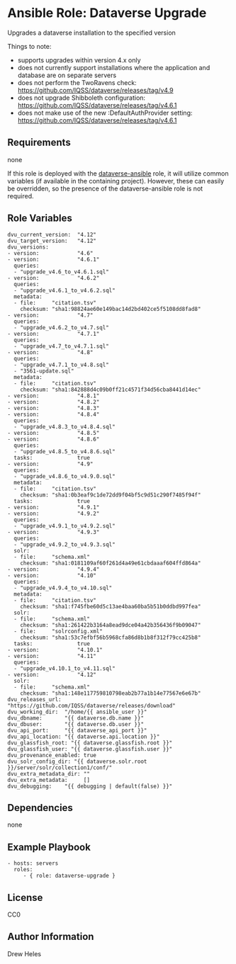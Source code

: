 Ansible Role: Dataverse Upgrade
=========

Upgrades a dataverse installation to the specified version

Things to note:
* supports upgrades within version 4.x only
* does not currently support installations where the application and database are on separate servers
* does not perform the TwoRavens check: https://github.com/IQSS/dataverse/releases/tag/v4.9
* does not upgrade Shibboleth configuration: https://github.com/IQSS/dataverse/releases/tag/v4.6.1
* does not make use of the new :DefaultAuthProvider setting: https://github.com/IQSS/dataverse/releases/tag/v4.6.1


Requirements
------------

none

If this role is deployed with the [dataverse-ansible](https://github.com/IQSS/dataverse-ansible) role, it will utilize common variables (if available in the containing project). However, these can easily be overridden, so the presence of the dataverse-ansible role is not required.


Role Variables
--------------

    dvu_current_version:  "4.12"
    dvu_target_version:   "4.12"
    dvu_versions:
    - version:            "4.6"
    - version:            "4.6.1"
      queries:
      - "upgrade_v4.6_to_v4.6.1.sql"
    - version:            "4.6.2"
      queries:
      - "upgrade_v4.6.1_to_v4.6.2.sql"
      metadata:
      - file:     "citation.tsv"
        checksum: "sha1:98824ae60e149bac14d2bd402ce5f5108dd8fad8"
    - version:            "4.7"
      queries:
      - "upgrade_v4.6.2_to_v4.7.sql"
    - version:            "4.7.1"
      queries:
      - "upgrade_v4.7_to_v4.7.1.sql"
    - version:            "4.8"
      queries:
      - "upgrade_v4.7.1_to_v4.8.sql"
      - "3561-update.sql"
      metadata:
      - file:     "citation.tsv"
        checksum: "sha1:842888d4c09b0ff21c4571f34d56cba8441d14ec"
    - version:            "4.8.1"
    - version:            "4.8.2"
    - version:            "4.8.3"
    - version:            "4.8.4"
      queries:
      - "upgrade_v4.8.3_to_v4.8.4.sql"
    - version:            "4.8.5"
    - version:            "4.8.6"
      queries:
      - "upgrade_v4.8.5_to_v4.8.6.sql"
      tasks:              true
    - version:            "4.9"
      queries:
      - "upgrade_v4.8.6_to_v4.9.0.sql"
      metadata:
      - file:     "citation.tsv"
        checksum: "sha1:0b3eaf9c1de72dd9f04bf5c9d51c290f7485f94f"
      tasks:              true
    - version:            "4.9.1"
    - version:            "4.9.2"
      queries:
      - "upgrade_v4.9.1_to_v4.9.2.sql"
    - version:            "4.9.3"
      queries:
      - "upgrade_v4.9.2_to_v4.9.3.sql"
      solr:
      - file:     "schema.xml"
        checksum: "sha1:0181109af60f261d4a49e61cbdaaaf604ffd864a"
    - version:            "4.9.4"
    - version:            "4.10"
      queries:
      - "upgrade_v4.9.4_to_v4.10.sql"
      metadata:
      - file:     "citation.tsv"
        checksum: "sha1:f745fbe60d5c13ae4baa60ba5b51b0ddbd997fea"
      solr:
      - file:     "schema.xml"
        checksum: "sha1:261422b3164a8ead9dce04a42b356436f9b09047"
      - file:     "solrconfig.xml"
        checksum: "sha1:53c7efbf56b5968cfa86d8b1b8f312f79cc425b8"
      tasks:              true
    - version:            "4.10.1"
    - version:            "4.11"
      queries:
      - "upgrade_v4.10.1_to_v4.11.sql"
    - version:            "4.12"
      solr:
      - file:     "schema.xml"
        checksum: "sha1:148e117759810798eab2b77a1b14e77567e6e67b"
    dvu_releases_url: "https://github.com/IQSS/dataverse/releases/download"
    dvu_working_dir:  "/home/{{ ansible_user }}"
    dvu_dbname:       "{{ dataverse.db.name }}"
    dvu_dbuser:       "{{ dataverse.db.user }}"
    dvu_api_port:     "{{ dataverse_api_port }}"
    dvu_api_location: "{{ dataverse.api.location }}"
    dvu_glassfish_root: "{{ dataverse.glassfish.root }}"
    dvu_glassfish_user: "{{ dataverse.glassfish.user }}"
    dvu_provenance_enabled: true
    dvu_solr_config_dir: "{{ dataverse.solr.root }}/server/solr/collection1/conf/"
    dvu_extra_metadata_dir: ""
    dvu_extra_metadata:     []
    dvu_debugging:    "{{ debugging | default(false) }}"


Dependencies
------------

none


Example Playbook
----------------

    - hosts: servers
      roles:
         - { role: dataverse-upgrade }


License
-------

CC0


Author Information
------------------

Drew Heles
